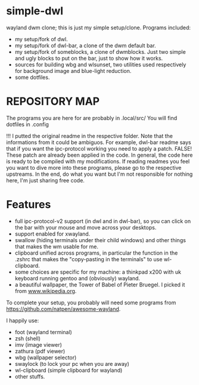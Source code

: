 # simple-dwl
wayland dwm clone; this is just my simple setup/clone.
Programs included:
- my setup/fork of dwl.
- my setup/fork of dwl-bar, a clone of the dwm default bar.
- my setup/fork of someblocks, a clone of dwmblocks. Just two simple and ugly blocks to put on the bar, just to show how it works.
- sources for building wbg and wlsunset, two utilities used respectively for background image and blue-light reduction.
- some dotfiles.

# REPOSITORY MAP

The programs you are here for are probably in .local/src/
You will find dotfiles in .config

!!! I putted the original readme in the respective folder. Note that the informations from it could be ambiguos. For example, dwl-bar readme says that if you want the ipc-protocol working you need to apply a patch. FALSE! These patch are already been applied in the code. In general, the code here is ready to be compiled with my modifications. If reading readmes you feel you want to dive more into these programs, please go to the respective upstreams. In the end, do what you want but I'm not responsible for nothing here, I'm just sharing free code.

# Features

- full ipc-protocol-v2 support (in dwl and in dwl-bar), so you can click on the bar with your mouse and move across your desktops.
- support enabled for xwayland.
- swallow (hiding terminals under their child windows) and other things that makes the wm usable for me.
- clipboard unified across programs, in particular the function in the .zshrc that makes the "copy-pasting in the terminals" to use wl-clipboard.
- some choices are specific for my machine: a thinkpad x200 with uk keyboard running gentoo and (obviously) wayland.
- a beautiful wallpaper, the Tower of Babel of Pieter Bruegel. I picked it from www.wikipedia.org.

To complete your setup, you probably will need some programs from https://github.com/natpen/awesome-wayland.

I happily use:
- foot (wayland terminal)
- zsh (shell)
- imv (image viewer)
- zathura (pdf viewer)
- wbg (wallpaper selector)
- swaylock (to lock your pc when you are away)
- wl-clipboard (simple clipboard for wayland)
- other stuffs.
